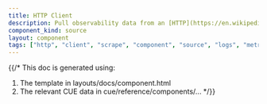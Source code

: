 ```yaml
---
title: HTTP Client
description: Pull observability data from an [HTTP](https://en.wikipedia.org/wiki/Hypertext_Transfer_Protocol) server at a configured interval
component_kind: source
layout: component
tags: ["http", "client", "scrape", "component", "source", "logs", "metrics", "traces"]
---
```


{{/*
This doc is generated using:

1. The template in layouts/docs/component.html
2. The relevant CUE data in cue/reference/components/...
*/}}
